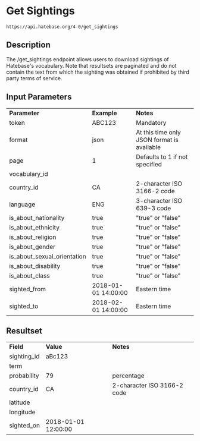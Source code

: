# Get Sightings

~~~
https://api.hatebase.org/4-0/get_sightings
~~~

## Description

The /get_sightings endpoint allows users to download sightings of Hatebase's vocabulary. Note that resultsets are paginated and do not contain the text from which the sighting was obtained if prohibited by third party terms of service.

## Input Parameters

<table>
  <tr>
    <td><b>Parameter</b></td>
    <td><b>Example</b></td>
    <td><b><b>Notes</b></b></td>
  </tr>
  <tr>
    <td>token</td>
    <td>ABC123</td>
    <td>Mandatory</td>
  </tr>
  <tr>
    <td>format</td>
    <td>json</td>
    <td>At this time only JSON format is available</td>
  </tr>
  <tr>
    <td>page</td>
    <td>1</td>
    <td>Defaults to 1 if not specified</td>
  </tr>
  <tr>
    <td>vocabulary_id</td>
    <td></td>
    <td></td>
  </tr>
  <tr>
    <td>country_id</td>
    <td>CA</td>
    <td>2-character ISO 3166-2 code</td>
  </tr>
  <tr>
    <td>language</td>
    <td>ENG</td>
    <td>3-character ISO 639-3 code</td>
  </tr>
  <tr>
    <td>is_about_nationality</td>
    <td>true</td>
    <td>"true" or "false"</td>
  </tr>
  <tr>
    <td>is_about_ethnicity</td>
    <td>true</td>
    <td>"true" or "false"</td>
  </tr>
  <tr>
    <td>is_about_religion</td>
    <td>true</td>
    <td>"true" or "false"</td>
  </tr>
  <tr>
    <td>is_about_gender</td>
    <td>true</td>
    <td>"true" or "false"</td>
  </tr>
  <tr>
    <td>is_about_sexual_orientation</td>
    <td>true</td>
    <td>"true" or "false"</td>
  </tr>
  <tr>
    <td>is_about_disability</td>
    <td>true</td>
    <td>"true" or "false"</td>
  </tr>
  <tr>
    <td>is_about_class</td>
    <td>true</td>
    <td>"true" or "false"</td>
  </tr>
  <tr>
    <td>sighted_from</td>
    <td>2018-01-01 14:00:00</td>
    <td>Eastern time</td>
  </tr>
  <tr>
    <td>sighted_to</td>
    <td>2018-02-01 14:00:00</td>
    <td>Eastern time</td>
  </tr>
</table>

## Resultset

<table>
  <tr>
    <td><b>Field</b></td>
    <td><b>Value</b></td>
    <td><b><b>Notes</b></b></td>
  </tr>
  <tr>
    <td>sighting_id</td>
    <td>aBc123</td>
    <td></td>
  </tr>
  <tr>
    <td>term</td>
    <td></td>
    <td></td>
  </tr>
  <tr>
    <td>probability</td>
    <td>79</td>
    <td>percentage</td>
  </tr>
  <tr>
    <td>country_id</td>
    <td>CA</td>
    <td>2-character ISO 3166-2 code</td>
  </tr>
  <tr>
    <td>latitude</td>
    <td></td>
    <td></td>
  </tr>
  <tr>
    <td>longitude</td>
    <td></td>
    <td></td>
  </tr>
  <tr>
    <td>sighted_on</td>
    <td>2018-01-01 12:00:00</td>
    <td></td>
  </tr>
</table>
